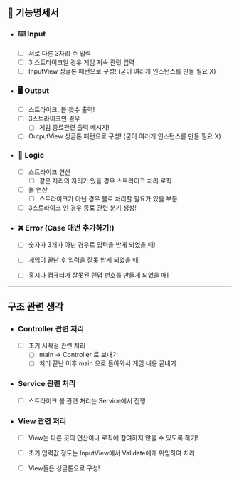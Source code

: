 ## 🚀 기능명세서 

- ### ⌨️ Input
  - [ ] 서로 다른 3자리 수 입력
  - [ ] 3 스트라이크일 경우 게임 지속 관련 입력
  - [ ] InputView 싱글톤 패턴으로 구성! (굳이 여러개 인스턴스를 만들 필요 X)
- ### 🖥️ Output
  - [ ] 스트라이크, 볼 갯수 출력!
  - [ ] 3스트라이크인 경우
    - [ ] 게임 종료관련 출력 메시지!
  - [ ] OutputView 싱글톤 패턴으로 구성! (굳이 여러개 인스턴스를 만들 필요 X)
- ### 🤔 Logic
  - [ ] 스트라이크 연산
    - [ ] 같은 자리의 자리가 있을 경우 스트라이크 처리 로직
  - [ ] 볼 연산
    - [ ] 스트라이크가 아닌 경우 볼로 처리할 필요가 있을 부분
  - [ ] 3스트라이크 인 경우 종료 관련 분기 생성!

- ### ❌ Error (Case 매번 추가하기!)
  - [ ] 숫자가 3개가 아닌 경우로 입력을 받게 되었을 때!
  - [ ] 게임이 끝난 후 입력을 잘못 받게 되었을 때!
  - [ ] 혹시나 컴퓨터가 잘못된 랜덤 번호를 만들게 되었을 때!


---

## 구조 관련 생각

- ### Controller 관련 처리 
  - [ ] 초기 시작점 관련 처리
    - [ ] main -> Controller 로 보내기
    - [ ] 처리 끝난 이후 main 으로 돌아와서 게임 내용 끝내기
- ### Service 관련 처리
  - [ ] 스트라이크 볼 관련 처리는 Service에서 진행
- ### View 관련 처리
  - [ ] View는 다른 곳의 연산이나 로직에 참여하지 않을 수 있도록 하기! 
  - [ ] 초기 입력값 정도는 InputView에서 Validate에게 위임하여 처리
  - [ ] View들은 싱글톤으로 구성! 



